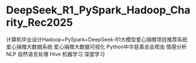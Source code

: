 # DeepSeek_R1_PySpark_Hadoop_Charity_Rec2025
计算机毕业设计Hadoop+PySpark+DeepSeek-R1大模型爱心捐赠项目推荐系统 爱心捐赠大数据系统 爱心捐赠大数据可视化 Python中华慈善总会爬虫 情感分析 NLP 自然语言处理 Hive 机器学习 深度学习
